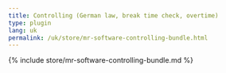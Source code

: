 ```yaml
---
title: Controlling (German law, break time check, overtime)
type: plugin
lang: uk
permalink: /uk/store/mr-software-controlling-bundle.html
---
```


{% include store/mr-software-controlling-bundle.md %}
